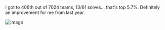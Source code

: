 I got to 406th out of 7024 teams, 13/61 solves... that's top 5.7%. Definitely an improvement for me from last year.

![image](https://user-images.githubusercontent.com/80063008/169328250-777d8737-7bd5-4384-bb86-754cbe9b912e.png)
